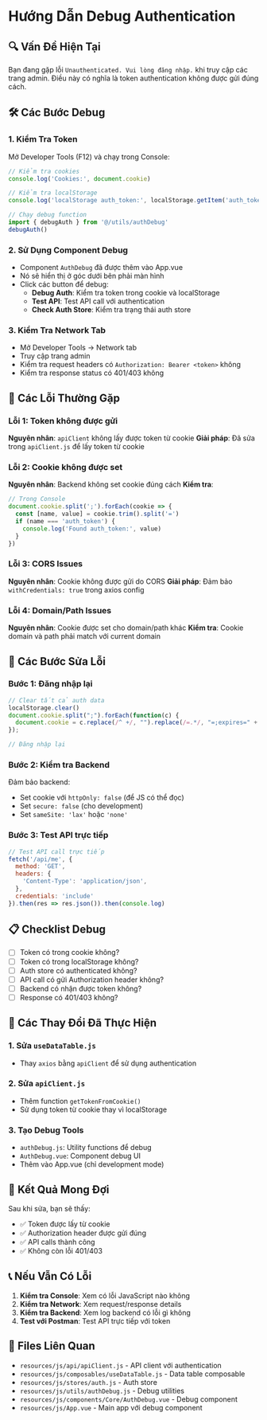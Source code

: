 # Hướng Dẫn Debug Authentication

## 🔍 **Vấn Đề Hiện Tại**
Bạn đang gặp lỗi `Unauthenticated. Vui lòng đăng nhập.` khi truy cập các trang admin. Điều này có nghĩa là token authentication không được gửi đúng cách.

## 🛠️ **Các Bước Debug**

### **1. Kiểm Tra Token**
Mở Developer Tools (F12) và chạy trong Console:
```javascript
// Kiểm tra cookies
console.log('Cookies:', document.cookie)

// Kiểm tra localStorage
console.log('localStorage auth_token:', localStorage.getItem('auth_token'))

// Chạy debug function
import { debugAuth } from '@/utils/authDebug'
debugAuth()
```

### **2. Sử Dụng Component Debug**
- Component `AuthDebug` đã được thêm vào App.vue
- Nó sẽ hiển thị ở góc dưới bên phải màn hình
- Click các button để debug:
  - **Debug Auth**: Kiểm tra token trong cookie và localStorage
  - **Test API**: Test API call với authentication
  - **Check Auth Store**: Kiểm tra trạng thái auth store

### **3. Kiểm Tra Network Tab**
- Mở Developer Tools → Network tab
- Truy cập trang admin
- Kiểm tra request headers có `Authorization: Bearer <token>` không
- Kiểm tra response status có 401/403 không

## 🔧 **Các Lỗi Thường Gặp**

### **Lỗi 1: Token không được gửi**
**Nguyên nhân**: `apiClient` không lấy được token từ cookie
**Giải pháp**: Đã sửa trong `apiClient.js` để lấy token từ cookie

### **Lỗi 2: Cookie không được set**
**Nguyên nhân**: Backend không set cookie đúng cách
**Kiểm tra**: 
```javascript
// Trong Console
document.cookie.split(';').forEach(cookie => {
  const [name, value] = cookie.trim().split('=')
  if (name === 'auth_token') {
    console.log('Found auth_token:', value)
  }
})
```

### **Lỗi 3: CORS Issues**
**Nguyên nhân**: Cookie không được gửi do CORS
**Giải pháp**: Đảm bảo `withCredentials: true` trong axios config

### **Lỗi 4: Domain/Path Issues**
**Nguyên nhân**: Cookie được set cho domain/path khác
**Kiểm tra**: Cookie domain và path phải match với current domain

## 🚀 **Các Bước Sửa Lỗi**

### **Bước 1: Đăng nhập lại**
```javascript
// Clear tất cả auth data
localStorage.clear()
document.cookie.split(";").forEach(function(c) { 
  document.cookie = c.replace(/^ +/, "").replace(/=.*/, "=;expires=" + new Date().toUTCString() + ";path=/"); 
});

// Đăng nhập lại
```

### **Bước 2: Kiểm tra Backend**
Đảm bảo backend:
- Set cookie với `httpOnly: false` (để JS có thể đọc)
- Set `secure: false` (cho development)
- Set `sameSite: 'lax'` hoặc `'none'`

### **Bước 3: Test API trực tiếp**
```javascript
// Test API call trực tiếp
fetch('/api/me', {
  method: 'GET',
  headers: {
    'Content-Type': 'application/json',
  },
  credentials: 'include'
}).then(res => res.json()).then(console.log)
```

## 📋 **Checklist Debug**

- [ ] Token có trong cookie không?
- [ ] Token có trong localStorage không?
- [ ] Auth store có authenticated không?
- [ ] API call có gửi Authorization header không?
- [ ] Backend có nhận được token không?
- [ ] Response có 401/403 không?

## 🔄 **Các Thay Đổi Đã Thực Hiện**

### **1. Sửa `useDataTable.js`**
- Thay `axios` bằng `apiClient` để sử dụng authentication

### **2. Sửa `apiClient.js`**
- Thêm function `getTokenFromCookie()`
- Sử dụng token từ cookie thay vì localStorage

### **3. Tạo Debug Tools**
- `authDebug.js`: Utility functions để debug
- `AuthDebug.vue`: Component debug UI
- Thêm vào App.vue (chỉ development mode)

## 🎯 **Kết Quả Mong Đợi**

Sau khi sửa, bạn sẽ thấy:
- ✅ Token được lấy từ cookie
- ✅ Authorization header được gửi đúng
- ✅ API calls thành công
- ✅ Không còn lỗi 401/403

## 📞 **Nếu Vẫn Có Lỗi**

1. **Kiểm tra Console**: Xem có lỗi JavaScript nào không
2. **Kiểm tra Network**: Xem request/response details
3. **Kiểm tra Backend**: Xem log backend có lỗi gì không
4. **Test với Postman**: Test API trực tiếp với token

## 🔗 **Files Liên Quan**

- `resources/js/api/apiClient.js` - API client với authentication
- `resources/js/composables/useDataTable.js` - Data table composable
- `resources/js/stores/auth.js` - Auth store
- `resources/js/utils/authDebug.js` - Debug utilities
- `resources/js/components/Core/AuthDebug.vue` - Debug component
- `resources/js/App.vue` - Main app với debug component 
